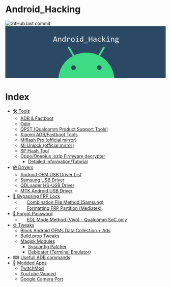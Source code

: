 # Android_Hacking
![GitHub last commit](https://img.shields.io/github/last-commit/AzimsTech/Android_Hacking)
![Site cover](cover.png)

# Index
- [🛠 Tools](Tools)
    - [ADB & Fastboot](https://chocolatey.org/packages/adb)
    - [Odin](Tools/Odin3_v3.14.1.rar)
    - [QPST (Qualcomm Product Support Tools)](Tools/QPST_2.7.473.zip)
    - [Xiaomi ADB/Fastboot Tools](https://github.com/Szaki/XiaomiADBFastbootTools/releases)
    - [Miflash Pro (official mirror)](http://miuirom.xiaomi.com/rom/u1106245679/4.3.1129.28/miflash_pro-en-4.3.1129.28.zip)
    - [Mi Unlock (official mirror)](http://miuirom.xiaomi.com/rom/u1106245679/3.5.1108.44/miflash_unlock-en-3.5.1108.44.zip)
    - [SP Flash Tool](Tools/SP_Flash_Tool_exe_Windows_v5.1916.00.000.zip)
    - [Oppo/Oneplus .ozip Firmware decrypter](https://github.com/bkerler/oppo_ozip_decrypt)
        - [Detailed information/Tutorial](https://bkerler.github.io/reversing/2019/04/24/the-game-begins/)
- [💿 Drivers](Drivers)
    - [Android OEM USB Driver List](https://developer.android.com/studio/run/oem-usb#Drivers)
    - [Samsung USB Driver](Drivers/SAMSUNG_USB_Driver_for_Mobile_Phones.exe)
    - [QDLoader HS-USB Driver](Drivers/QDLoader_HS-USB_Driver.zip)
    - [MTK Android USB Driver](Drivers/MTK_Android_USB_Driver.zip)
- [🔑 Bypassing FRP Lock](Bypassing%20FRP%20Lock)
    - <img src="http://s2.googleusercontent.com/s2/favicons?domain_url=https://www.samsung.com/" width="16px" height="16px"> [Combination File Method (Samsung)](Bypassing%20FRP%20Lock/Combination%20File%20Method%20(Samsung).md)
    - <img src="http://s2.googleusercontent.com/s2/favicons?domain_url=https://online.mediatek.com/Public%20Documents/Forms/AllItems.aspx" width="16px" height="16px"> [Formatting FRP Partition (Mediatek)](Bypassing%20FRP%20Lock/Mediatek.md)
-  [🔑 Forgot Password](Forgot%20password)
    - <img src="http://s2.googleusercontent.com/s2/favicons?domain_url=https://www.vivo.com/" width="16px" height="16px"> [EDL Mode Method (Vivo) - Qualcomm SoC only](Forgot%20password/EDL%20Mode%20Method%20(Vivo).md)
- [⚙ Tweaks](Tweaks)
    - [Block Android OEMs Data Collection + Ads](Tweaks/Unified%20hosts.md)
    - [Build.prop Tweaks](Tweaks/Build.prop%20Tweaks.md)
    - [Magisk Modules](Tweaks/Magisk%20Modules/readme.md)
        - [Sysconfig Patcher](Tweaks/Magisk%20Modules/readme.md#Sysconfig-Patcher)
        - [Debloater (Terminal Emulator)](Tweaks/Magisk%20Modules/readme.md#debloater-terminal-emulator)
- ⌨ [Usefull ADB commands](Useful%20ADB%20Commands)
- 🔧 [Modded Apps](https://github.com/AzimsTech/Android_Hacking/tree/master/Modded%20Apps)
    - [TwitchMod](Modded%20Apps#twitchmod)
    - [YouTube Vanced](Modded%20Apps#youtube-vanced)
    - [Google Camera Port](Modded%20Apps/readme.md#google-camera-port)
